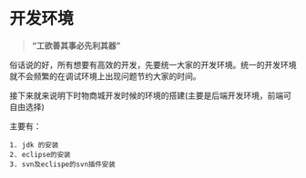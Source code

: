 # 开发环境

>**“工欲善其事必先利其器”**
>

俗话说的好，所有想要有高效的开发，先要统一大家的开发环境。统一的开发环境就不会频繁的在调试环境上出现问题节约大家的时间。

接下来就来说明下时物商城开发时候的环境的搭建(主要是后端开发环境，前端可自由选择)

主要有：
	
	1. jdk 的安装
	2. eclipse的安装
	3. svn及eclispe的svn插件安装


